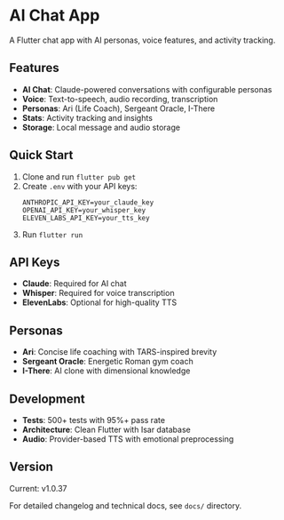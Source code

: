 # AI Chat App

A Flutter chat app with AI personas, voice features, and activity tracking.

## Features

- **AI Chat**: Claude-powered conversations with configurable personas
- **Voice**: Text-to-speech, audio recording, transcription
- **Personas**: Ari (Life Coach), Sergeant Oracle, I-There
- **Stats**: Activity tracking and insights
- **Storage**: Local message and audio storage

## Quick Start

1. Clone and run `flutter pub get`
2. Create `.env` with your API keys:
   ```
   ANTHROPIC_API_KEY=your_claude_key
   OPENAI_API_KEY=your_whisper_key
   ELEVEN_LABS_API_KEY=your_tts_key
   ```
3. Run `flutter run`

## API Keys

- **Claude**: Required for AI chat
- **Whisper**: Required for voice transcription  
- **ElevenLabs**: Optional for high-quality TTS

## Personas

- **Ari**: Concise life coaching with TARS-inspired brevity
- **Sergeant Oracle**: Energetic Roman gym coach
- **I-There**: AI clone with dimensional knowledge

## Development

- **Tests**: 500+ tests with 95%+ pass rate
- **Architecture**: Clean Flutter with Isar database
- **Audio**: Provider-based TTS with emotional preprocessing

## Version

Current: v1.0.37

For detailed changelog and technical docs, see `docs/` directory.

